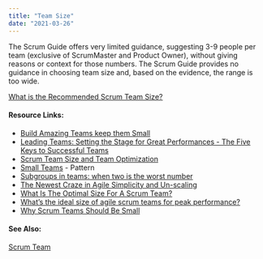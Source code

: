 ```yaml
---
title: "Team Size"
date: "2021-03-26"
---
```


The Scrum Guide offers very limited guidance, suggesting 3-9 people per team (exclusive of ScrumMaster and Product Owner), without giving reasons or context for those numbers. The Scrum Guide provides no guidance in choosing team size and, based on the evidence, the range is too wide.

[What is the Recommended Scrum Team Size?](/blog/scrum-team-size.html)

#### Resource Links:

- [Build Amazing Teams keep them Small](https://agileforall.com/powerful-ways-to-build-amazing-teams-5-of-5/?utm_source=rss&utm_medium=rss&utm_campaign=powerful-ways-to-build-amazing-teams-5-of-5)
- [Leading Teams: Setting the Stage for Great Performances - The Five Keys to Successful Teams](https://hbswk.hbs.edu/archive/leading-teams-setting-the-stage-for-great-performances-the-five-keys-to-successful-teams)
- [Scrum Team Size and Team Optimization](https://www.sleeek.io/blog/scrum-team-size-and-team-optimization)
- [Small Teams](https://sites.google.com/a/scrumplop.org/published-patterns/product-organization-pattern-language/development-team/small-teams) - Pattern
- [Subgroups in teams: when two is the worst number](https://bps-occupational-digest.blogspot.ca/2013/10/subgroups-in-teams-when-two-is-worst.html)
- [The Newest Craze in Agile Simplicity and Un-scaling](https://rgalen.com/agile-training-news/2015/5/24/the-newest-craze-in-agile-simplicity-and-un-scaling)
- [What Is The Optimal Size For A Scrum Team?](https://medium.com/the-liberators/in-depth-what-is-the-optimal-size-for-a-scrum-team-59791e383e07)
- [What’s the ideal size of agile scrum teams for peak performance?](https://www.starttech.vc/blog/2018/agile-scrum-teams-for-peak-performance/)
- [Why Scrum Teams Should Be Small](https://ezinearticles.com/?Why-Scrum-Teams-Should-Be-Small&id=2203090)

#### See Also:

[Scrum Team](/glossary/scrum-team)
